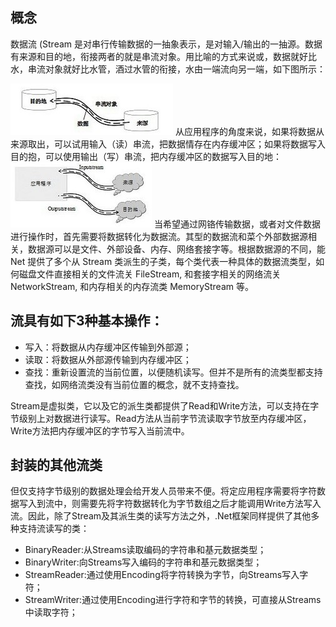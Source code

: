 ## 概念
数据流 (Stream 是对串行传输数据的一抽象表示，是对输入/输出的一抽源。数据有来源和目的地，衔接两者的就是串流对象。用比喻的方式来说或，数据就好比水，串流对象就好比水管，酒过水管的衔接，水由一端流向另一端，如下图所示：

![|385](Image/image.png)
从应用程序的角度来说，如果将数据从来源取出，可以试用输入（读）串流，把数据情存在内存缓冲区；如果将数据写入目的抱，可以使用输出（写）串流，把内存缓冲区的数据写入目的地：
![|451](Image/2.png)
当希望通过网铬传输数据，或者对文件数据进行操作时，首先需要将数据转化为数据流。其型的数据流和菜个外部数据源相关，数据源可以是文件、外部设备、内存、网络套接字等。根据数据源的不同，能 Net 提供了多个从 Stream 类派生的子类，每个类代表一种具体的数据流类型，如何磁盘文件直接相关的文件流关 FileStream, 和套接字相关的网络流关NetworkStream, 和内存相关的内存流类 MemoryStream 等。
## 流具有如下3种基本操作：

- 写入：将数据从内存缓冲区传输到外部源；
- 读取：将数据从外部源传输到内存缓冲区；
- 查找：重新设置流的当前位置，以便随机读写。但并不是所有的流类型都支持查找，如网络流类没有当前位置的概念，就不支持查找。

Stream是虚拟类，它以及它的派生类都提供了Read和Write方法，可以支持在字节级别上对数据进行读写。Read方法从当前字节流读取字节放至内存缓冲区，Write方法把内存缓冲区的字节写入当前流中。

## 封装的其他流类

但仅支持字节级别的数据处理会给开发人员带来不便。将定应用程序需要将字符数据写入到流中，则需要先将字符数据转化为字节数组之后才能调用Write方法写入流。因此，除了Stream及其派生类的读写方法之外，.Net框架同样提供了其他多种支持流读写的类：

- BinaryReader:从Streams读取编码的字符串和基元数据类型；
- BinaryWriter:向Streams写入编码的字符串和基元数据类型；
- StreamReader:通过使用Encoding将字符转换为字节，向Streams写入字符；
- StreamWriter:通过使用Encoding进行字符和字节的转换，可直接从Streams中读取字符；